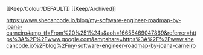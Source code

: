 [[Keep/Colour/DEFAULT]] [[Keep/Archived]] 

https://www.shecancode.io/blog/my-software-engineer-roadmap-by-joana-carneiro#amp_tf=From%20%251%24s&aoh=16655469047869&referrer=https%3A%2F%2Fwww.google.com&ampshare=https%3A%2F%2Fwww.shecancode.io%2Fblog%2Fmy-software-engineer-roadmap-by-joana-carneiro
